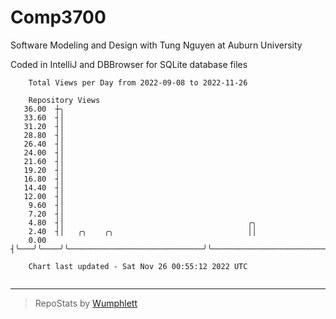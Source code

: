 # Comp3700

Software Modeling and Design with Tung Nguyen at Auburn University

Coded in IntelliJ and DBBrowser for SQLite database files

```
    Total Views per Day from 2022-09-08 to 2022-11-26

    Repository Views
   36.00  ┼╮
   33.60  ┤│
   31.20  ┤│
   28.80  ┤│
   26.40  ┤│
   24.00  ┤│
   21.60  ┤│
   19.20  ┤│
   16.80  ┤│
   14.40  ┤│
   12.00  ┤│
    9.60  ┤│
    7.20  ┤│
    4.80  ┤│                                         ╭╮
    2.40  ┤│   ╭╮    ╭╮                              ││
    0.00  ┤╰───╯╰────╯╰──────────────────────────────╯╰───────────────────────────────────

    Chart last updated - Sat Nov 26 00:55:12 2022 UTC
    
```

---

> RepoStats by [Wumphlett](https://github.com/Wumphlett)
